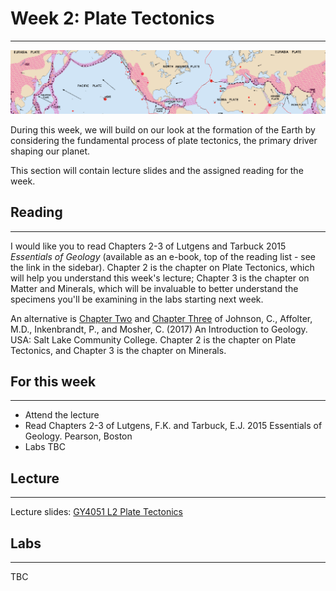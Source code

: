# Week 2: Plate Tectonics
___
![Week 2 Cover image](./assets/images/pt.png)

During this week, we will build on our look at the formation of the Earth by considering the fundamental process of plate tectonics, the primary driver shaping our planet.

This section will contain lecture slides and the assigned reading for the week.

## Reading
___
I would like you to read Chapters 2-3 of Lutgens and Tarbuck 2015 *Essentials of Geology* (available as an e-book, top of the reading list - see the link in the sidebar). Chapter 2 is the chapter on Plate Tectonics, which will help you understand this week's lecture; Chapter 3 is the chapter on Matter and Minerals, which will be invaluable to better understand the specimens you'll be examining in the labs starting next week. 

An alternative is [Chapter Two](https://opengeology.org/textbook/2-plate-tectonics/) and [Chapter Three](https://opengeology.org/textbook/3-minerals/) of Johnson, C., Affolter, M.D., Inkenbrandt, P., and Mosher, C. (2017) An Introduction to Geology. USA: Salt Lake Community College. Chapter 2 is the chapter on Plate Tectonics, and Chapter 3 is the chapter on Minerals. 

## For this week
___
 - Attend the lecture
 - Read Chapters 2-3 of Lutgens, F.K. and Tarbuck, E.J. 2015 Essentials of Geology. Pearson, Boston
 - Labs TBC

## Lecture
___
Lecture slides: [GY4051 L2 Plate Tectonics](./assets/lectures/GY4051_L2_Plate_Tectonics.pdf)


## Labs
___
TBC